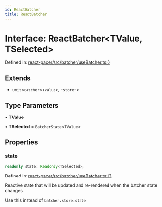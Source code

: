 ```yaml
---
id: ReactBatcher
title: ReactBatcher
---
```


<!-- DO NOT EDIT: this page is autogenerated from the type comments -->

# Interface: ReactBatcher\<TValue, TSelected\>

Defined in: [react-pacer/src/batcher/useBatcher.ts:6](https://github.com/TanStack/pacer/blob/main/packages/react-pacer/src/batcher/useBatcher.ts#L6)

## Extends

- `Omit`\<`Batcher`\<`TValue`\>, `"store"`\>

## Type Parameters

• **TValue**

• **TSelected** = `BatcherState`\<`TValue`\>

## Properties

### state

```ts
readonly state: Readonly<TSelected>;
```

Defined in: [react-pacer/src/batcher/useBatcher.ts:13](https://github.com/TanStack/pacer/blob/main/packages/react-pacer/src/batcher/useBatcher.ts#L13)

Reactive state that will be updated and re-rendered when the batcher state changes

Use this instead of `batcher.store.state`
